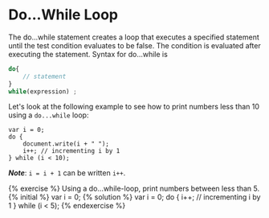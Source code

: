 # Do...While Loop

The do...while statement creates a loop that executes a specified statement until the test condition evaluates to be false. The condition is evaluated after executing the statement. 
Syntax for do...while is 

```javascript
do{
    // statement
}
while(expression) ; 
```

Let's look at the following example to see how to print numbers less than 10 using a `do...while` loop:

```
var i = 0;
do {
    document.write(i + " ");
    i++; // incrementing i by 1  
} while (i < 10);
```

***Note***: `i = i + 1` can be written `i++`.


{% exercise %}
Using a do...while-loop, print numbers between less than 5.
{% initial %}
var i = 0;
{% solution %}
var i = 0;
do {
    i++; // incrementing i by 1 
} while (i < 5);
{% endexercise %}
